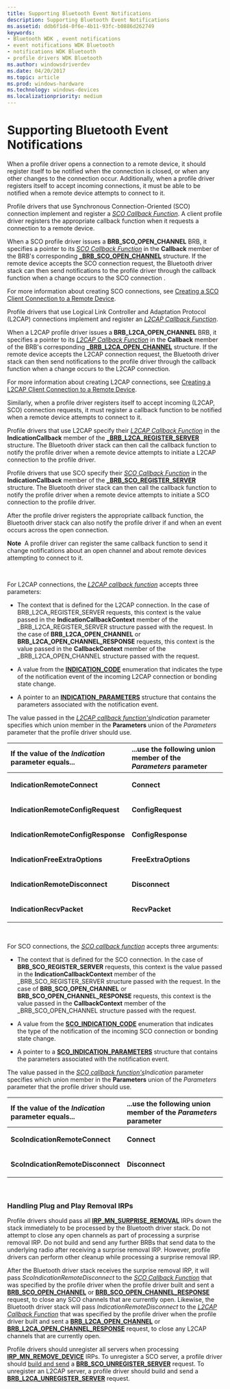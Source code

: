 ```yaml
---
title: Supporting Bluetooth Event Notifications
description: Supporting Bluetooth Event Notifications
ms.assetid: ddb6f1d4-0f6e-4b11-93fc-b0886d262749
keywords:
- Bluetooth WDK , event notifications
- event notifications WDK Bluetooth
- notifications WDK Bluetooth
- profile drivers WDK Bluetooth
ms.author: windowsdriverdev
ms.date: 04/20/2017
ms.topic: article
ms.prod: windows-hardware
ms.technology: windows-devices
ms.localizationpriority: medium
---
```


# Supporting Bluetooth Event Notifications


When a profile driver opens a connection to a remote device, it should register itself to be notified when the connection is closed, or when any other changes to the connection occur. Additionally, when a profile driver registers itself to accept incoming connections, it must be able to be notified when a remote device attempts to connect to it.

Profile drivers that use Synchronous Connection-Oriented (SCO) connection implement and register a [*SCO Callback Function*](https://msdn.microsoft.com/library/windows/hardware/ff536772). A client profile driver registers the appropriate callback function when it requests a connection to a remote device.

When a SCO profile driver issues a **BRB\_SCO\_OPEN\_CHANNEL** BRB, it specifies a pointer to its [*SCO Callback Function*](https://msdn.microsoft.com/library/windows/hardware/ff536772) in the **Callback** member of the BRB's corresponding [**\_BRB\_SCO\_OPEN\_CHANNEL**](https://msdn.microsoft.com/library/windows/hardware/ff536870) structure. If the remote device accepts the SCO connection request, the Bluetooth driver stack can then send notifications to the profile driver through the callback function when a change occurs to the SCO connection .

For more information about creating SCO connections, see [Creating a SCO Client Connection to a Remote Device](creating-a-sco-client-connection-to-a-remote-device.md).

Profile drivers that use Logical Link Controller and Adaptation Protocol (L2CAP) connections implement and register an [*L2CAP Callback Function*](https://msdn.microsoft.com/library/windows/hardware/ff536755).

When a L2CAP profile driver issues a **BRB\_L2CA\_OPEN\_CHANNEL** BRB, it specifies a pointer to its [*L2CAP Callback Function*](https://msdn.microsoft.com/library/windows/hardware/ff536755) in the **Callback** member of the BRB's corresponding [**\_BRB\_L2CA\_OPEN\_CHANNEL**](https://msdn.microsoft.com/library/windows/hardware/ff536860) structure. If the remote device accepts the L2CAP connection request, the Bluetooth driver stack can then send notifications to the profile driver through the callback function when a change occurs to the L2CAP connection.

For more information about creating L2CAP connections, see [Creating a L2CAP Client Connection to a Remote Device](creating-a-l2cap-client-connection-to-a-remote-device.md).

Similarly, when a profile driver registers itself to accept incoming (L2CAP, SCO) connection requests, it must register a callback function to be notified when a remote device attempts to connect to it.

Profile drivers that use L2CAP specify their [*L2CAP Callback Function*](https://msdn.microsoft.com/library/windows/hardware/ff536755) in the **IndicationCallback** member of the [**\_BRB\_L2CA\_REGISTER\_SERVER**](https://msdn.microsoft.com/library/windows/hardware/ff536862) structure. The Bluetooth driver stack can then call the callback function to notify the profile driver when a remote device attempts to initiate a L2CAP connection to the profile driver.

Profile drivers that use SCO specify their [*SCO Callback Function*](https://msdn.microsoft.com/library/windows/hardware/ff536772) in the **IndicationCallback** member of the [**\_BRB\_SCO\_REGISTER\_SERVER**](https://msdn.microsoft.com/library/windows/hardware/ff536871) structure. The Bluetooth driver stack can then call the callback function to notify the profile driver when a remote device attempts to initiate a SCO connection to the profile driver.

After the profile driver registers the appropriate callback function, the Bluetooth driver stack can also notify the profile driver if and when an event occurs across the open connection.

**Note**  A profile driver can register the same callback function to send it change notifications about an open channel and about remote devices attempting to connect to it.

 

For L2CAP connections, the [*L2CAP callback function*](https://msdn.microsoft.com/library/windows/hardware/ff536755) accepts three parameters:

-   The context that is defined for the L2CAP connection. In the case of BRB\_L2CA\_REGISTER\_SERVER requests, this context is the value passed in the **IndicationCallbackContext** member of the \_BRB\_L2CA\_REGISTER\_SERVER structure passed with the request. In the case of **BRB\_L2CA\_OPEN\_CHANNEL** or **BRB\_L2CA\_OPEN\_CHANNEL\_RESPONSE** requests, this context is the value passed in the **CallbackContext** member of the \_BRB\_L2CA\_OPEN\_CHANNEL structure passed with the request.

-   A value from the [**INDICATION\_CODE**](https://msdn.microsoft.com/library/windows/hardware/ff536679) enumeration that indicates the type of the notification event of the incoming L2CAP connection or bonding state change.

-   A pointer to an [**INDICATION\_PARAMETERS**](https://msdn.microsoft.com/library/windows/hardware/ff536680) structure that contains the parameters associated with the notification event.

The value passed in the [*L2CAP callback function's*](https://msdn.microsoft.com/library/windows/hardware/ff536755)*Indication* parameter specifies which union member in the **Parameters** union of the *Parameters* parameter that the profile driver should use.

<table>
<colgroup>
<col width="50%" />
<col width="50%" />
</colgroup>
<thead>
<tr class="header">
<th align="left">If the value of the <em>Indication</em> parameter equals...</th>
<th align="left">...use the following union member of the <em>Parameters</em> parameter</th>
</tr>
</thead>
<tbody>
<tr class="odd">
<td align="left"><p><strong>IndicationRemoteConnect</strong></p></td>
<td align="left"><p><strong>Connect</strong></p></td>
</tr>
<tr class="even">
<td align="left"><p><strong>IndicationRemoteConfigRequest</strong></p></td>
<td align="left"><p><strong>ConfigRequest</strong></p></td>
</tr>
<tr class="odd">
<td align="left"><p><strong>IndicationRemoteConfigResponse</strong></p></td>
<td align="left"><p><strong>ConfigResponse</strong></p></td>
</tr>
<tr class="even">
<td align="left"><p><strong>IndicationFreeExtraOptions</strong></p></td>
<td align="left"><p><strong>FreeExtraOptions</strong></p></td>
</tr>
<tr class="odd">
<td align="left"><p><strong>IndicationRemoteDisconnect</strong></p></td>
<td align="left"><p><strong>Disconnect</strong></p></td>
</tr>
<tr class="even">
<td align="left"><p><strong>IndicationRecvPacket</strong></p></td>
<td align="left"><p><strong>RecvPacket</strong></p></td>
</tr>
</tbody>
</table>

 

For SCO connections, the [*SCO callback function*](https://msdn.microsoft.com/library/windows/hardware/ff536772) accepts three arguments:

-   The context that is defined for the SCO connection. In the case of **BRB\_SCO\_REGISTER\_SERVER** requests, this context is the value passed in the **IndicationCallbackContext** member of the \_BRB\_SCO\_REGISTER\_SERVER structure passed with the request. In the case of **BRB\_SCO\_OPEN\_CHANNEL** or **BRB\_SCO\_OPEN\_CHANNEL\_RESPONSE** requests, this context is the value passed in the **CallbackContext** member of the \_BRB\_SCO\_OPEN\_CHANNEL structure passed with the request.

-   A value from the [**SCO\_INDICATION\_CODE**](https://msdn.microsoft.com/library/windows/hardware/ff536776) enumeration that indicates the type of the notification of the incoming SCO connection or bonding state change.

-   A pointer to a [**SCO\_INDICATION\_PARAMETERS**](https://msdn.microsoft.com/library/windows/hardware/ff536779) structure that contains the parameters associated with the notification event.

The value passed in the [*SCO callback function's*](https://msdn.microsoft.com/library/windows/hardware/ff536772)*Indication* parameter specifies which union member in the **Parameters** union of the *Parameters* parameter that the profile driver should use.

<table>
<colgroup>
<col width="50%" />
<col width="50%" />
</colgroup>
<thead>
<tr class="header">
<th align="left">If the value of the <em>Indication</em> parameter equals...</th>
<th align="left">...use the following union member of the <em>Parameters</em> parameter</th>
</tr>
</thead>
<tbody>
<tr class="odd">
<td align="left"><p><strong>ScoIndicationRemoteConnect</strong></p></td>
<td align="left"><p><strong>Connect</strong></p></td>
</tr>
<tr class="even">
<td align="left"><p><strong>ScoIndicationRemoteDisconnect</strong></p></td>
<td align="left"><p><strong>Disconnect</strong></p></td>
</tr>
</tbody>
</table>

 

### <span id="handling_plug_and_play_removal_irps"></span><span id="HANDLING_PLUG_AND_PLAY_REMOVAL_IRPS"></span>Handling Plug and Play Removal IRPs

Profile drivers should pass all [**IRP\_MN\_SURPRISE\_REMOVAL**](https://msdn.microsoft.com/library/windows/hardware/ff551760) IRPs down the stack immediately to be processed by the Bluetooth driver stack. Do not attempt to close any open channels as part of processing a surprise removal IRP. Do not build and send any further BRBs that send data to the underlying radio after receiving a surprise removal IRP. However, profile drivers can perform other cleanup while processing a surprise removal IRP.

After the Bluetooth driver stack receives the surprise removal IRP, it will pass *ScoIndicationRemoteDisconnect* to the [*SCO Callback Function*](https://msdn.microsoft.com/library/windows/hardware/ff536772) that was specified by the profile driver when the profile driver built and sent a [**BRB\_SCO\_OPEN\_CHANNEL**](https://msdn.microsoft.com/library/windows/hardware/ff536626) or [**BRB\_SCO\_OPEN\_CHANNEL\_RESPONSE**](https://msdn.microsoft.com/library/windows/hardware/ff536627) request, to close any SCO channels that are currently open. Likewise, the Bluetooth driver stack will pass *IndicationRemoteDisconnect* to the [*L2CAP Callback Function*](https://msdn.microsoft.com/library/windows/hardware/ff536755) that was specified by the profile driver when the profile driver built and sent a [**BRB\_L2CA\_OPEN\_CHANNEL**](https://msdn.microsoft.com/library/windows/hardware/ff536615) or [**BRB\_L2CA\_OPEN\_CHANNEL\_RESPONSE**](https://msdn.microsoft.com/library/windows/hardware/ff536616) request, to close any L2CAP channels that are currently open.

Profile drivers should unregister all servers when processing [**IRP\_MN\_REMOVE\_DEVICE**](https://msdn.microsoft.com/library/windows/hardware/ff551738) IRPs. To unregister a SCO server, a profile driver should [build and send](building-and-sending-a-brb.md) a [**BRB\_SCO\_UNREGISTER\_SERVER**](https://msdn.microsoft.com/library/windows/hardware/ff536630) request. To unregister an L2CAP server, a profile driver should build and send a [**BRB\_L2CA\_UNREGISTER\_SERVER**](https://msdn.microsoft.com/library/windows/hardware/ff536619) request.

 

 





